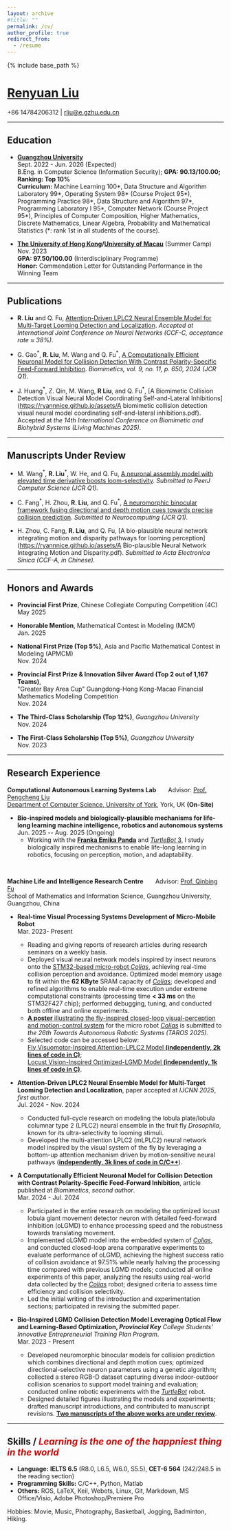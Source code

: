 ```yaml
---
layout: archive
#title: ""
permalink: /cv/
author_profile: true
redirect_from:
  - /resume
---
```


{% include base_path %}

# [Renyuan Liu](https://ryannnice.github.io)
+86 14784206312 | rliu@e.gzhu.edu.cn  

---
## Education

- **[Guangzhou University](https://english.gzhu.edu.cn/)**  
  Sept. 2022 - Jun. 2026 (Expected)  
  B.Eng. in Computer Science (Information Security); **GPA: 90.13/100.00; Ranking: Top 10%**  
  **Curriculum:** Machine Learning 100\*, Data Structure and Algorithm Laboratory 99\*, Operating System 98\* (Course Project 95\*), Programming Practice 98\*, Data Structure and Algorithm 97\*, Programming Laboratory I 95\*, Computer Network (Course Project 95\*), Principles of Computer Composition, Higher Mathematics, Discrete Mathematics, Linear Algebra, Probability and Mathematical Statistics (\*: rank 1st in all students of the course).

- **[The University of Hong Kong](https://www.hku.hk/)/[University of Macau](https://www.um.edu.mo/)** (Summer Camp)  
  Nov. 2023  
  **GPA: 97.50/100.00** (Interdisciplinary Programme)  
  **Honor:** Commendation Letter for Outstanding Performance in the Winning Team

---

## Publications

- **R. Liu** and Q. Fu, [Attention-Driven LPLC2 Neural Ensemble Model for Multi-Target Looming Detection and Localization](https://arxiv.org/abs/2504.04477). *Accepted at International Joint Conference on Neural Networks (CCF-C, acceptance rate ≈ 38%)*.

- G. Gao<sup>\*</sup>, **R. Liu**, M. Wang and Q. Fu<sup>\*</sup>, [A Computationally Efficient Neuronal Model for Collision Detection With Contrast Polarity-Specific Feed-Forward Inhibition](https://www.mdpi.com/2313-7673/9/11/650). *Biomimetics, vol. 9, no. 11, p. 650, 2024 (JCR Q1).*

- J. Huang<sup>\*</sup>, Z. Qin, M. Wang, **R Liu**, and Q. Fu<sup>\*</sup>, [A Biomimetic Collision Detection Visual Neural Model Coordinating Self-and-Lateral Inhibitions](https://ryannnice.github.io/assets/A biomimetic collision detection visual neural model coordinating self-and-lateral inhibitions.pdf). Accepted at *the 14th International Conference on Biomimetic and Biohybrid Systems (Living Machines 2025)*.

---
## Manuscripts Under Review

- M. Wang<sup>\*</sup>, **R. Liu**<sup>\*</sup>, W. He, and Q. Fu, [A neuronal assembly model with elevated time derivative boosts loom-selectivity](https://ryannnice.github.io/assets/peerj-reviewing-120521-v0.pdf). *Submitted to PeerJ Computer Science (JCR Q1).*
	
- C. Fang<sup>\*</sup>, H. Zhou, **R. Liu**, and Q. Fu<sup>\*</sup>, [A neuromorphic binocular framework fusing directional and depth motion cues towards precise collision prediction](https://papers.ssrn.com/sol3/papers.cfm?abstract_id=5245992). *Submitted to Neurocomputing (JCR Q1).*

- H. Zhou, C. Fang, **R. Liu**, and Q. Fu, [A bio-plausible neural network integrating motion and disparity pathways for looming perception](https://ryannnice.github.io/assets/A Bio-plausible Neural Network Integrating Motion and Disparity.pdf). *Submitted to Acta Electronica Sinica (CCF-A, in Chinese).*


---

## Honors and Awards

- **Provincial First Prize**, Chinese Collegiate Computing Competition (4C)  
  May 2025
  
- **Honorable Mention**, Mathematical Contest in Modeling (MCM)  
  Jan. 2025

- **National First Prize (Top 5%)**, Asia and Pacific Mathematical Contest in Modeling (APMCM)  
  Nov. 2024

- **Provincial First Prize & Innovation Silver Award (Top 2 out of 1,167 Teams)**,  
  "Greater Bay Area Cup" Guangdong-Hong Kong-Macao Financial Mathematics Modeling Competition  
  Nov. 2024

- **The Third-Class Scholarship (Top 12%)**, *Guangzhou University*  
  Nov. 2024

- **The First-Class Scholarship (Top 5%)**, *Guangzhou University*  
  Nov. 2023

---

## Research Experience

**Computational Autonomous Learning Systems Lab**&emsp;&emsp;Advisor: [Prof. Pengcheng Liu](https://scholar.google.com/citations?user=VxmFgc0AAAAJ&hl=zh-CN)  
[Department of Computer Science, University of York](https://www.york.ac.uk/computer-science/research/), York, UK **(On-Site)**  

- **Bio-inspired models and biologically-plausible mechanisms for life-long learning machine intelligence, robotics and autonomous systems**  
  Jun. 2025 -- Aug. 2025 (Ongoing)
  - Working with the [**Franka Emika Panda**](https://franka.de/) and [*TurtleBot* 3](https://www.turtlebot.com/turtlebot3/), I study biologically inspired mechanisms to enable life-long learning in robotics, focusing on perception, motion, and adaptability.  

&nbsp;

**Machine Life and Intelligence Research Centre**&emsp;&emsp;Advisor: [Prof. Qinbing Fu](https://scholar.google.com/citations?user=YIte1M8AAAAJ&hl=zh-CN)  
School of Mathematics and Information Science, Guangzhou University, Guangzhou, China  

- **Real-time Visual Processing Systems Development of Micro-Mobile Robot**  
  Mar. 2023- Present
  - Reading and giving reports of research articles during research seminars on a weekly basis.
  - Deployed visual neural network models inspired by insect neurons onto the [STM32-based micro-robot *Colias*](https://link.springer.com/chapter/10.1007/978-3-319-96728-8_17), achieving real-time collision perception and avoidance. Optimized model memory usage to fit within the **62 KByte** SRAM capacity of [*Colias*](https://link.springer.com/chapter/10.1007/978-3-319-96728-8_17); developed and refined algorithms to enable real-time execution under extreme computational constraints (processing time **< 33 ms** on the STM32F427 chip); performed debugging, tuning, and conducted both offline and online experiments.
  - [**A poster** illustrating the fly-inspired closed-loop visual-perception and motion-control system](https://ryannnice.github.io/assets/TAROS_2025_Poster_100.pdf) for the micro robot [*Colias*](https://link.springer.com/chapter/10.1007/978-3-319-96728-8_17) is submitted to *the 26th Towards Autonomous Robotic Systems (TAROS 2025)*.
  - Selected code can be accessed below:  
  [Fly Visuomotor-Inspired Attention-LPLC2 Model **(independently, 2k lines of code in C)**](https://github.com/Ryannnice/neuro-life-project);  
  [Locust Vision-Inspired Optimized-LGMD Model **(independently, 1k lines of code in C)**](https://github.com/Ryannnice/Optimized-LGMD).
		
		
		
- **Attention-Driven LPLC2 Neural Ensemble Model for Multi-Target Looming Detection and Localization**, paper accepted at *IJCNN 2025*, *first author*.  
  Jul. 2024 - Nov. 2024  
  - Conducted full-cycle research on modeling the lobula plate/lobula columnar type 2 (LPLC2) neural ensemble in the fruit fly *Drosophila*, known for its ultra-selectivity to looming stimuli.
  - Developed the multi-attention LPLC2 (mLPLC2) neural network model inspired by the visual system of the fly by leveraging a bottom-up attention mechanism driven by motion-sensitive neural pathways
([**independently, 3k lines of code in C/C++**](https://github.com/Ryannnice/Offline_Multi-Attention_LPLC2_Model)).

- **A Computationally Efficient Neuronal Model for Collision Detection with Contrast Polarity-Specific Feed-Forward Inhibition**, article published at *Biomimetics*, *second author*.  
  Mar. 2024 - Jul. 2024  
  - Participated in the entire research on modeling the optimized locust lobula giant movement detector neuron with detailed feed-forward inhibition (oLGMD) to enhance processing speed and the robustness towards translating movement.
  - Implemented oLGMD model into the embedded system of [*Colias*](https://link.springer.com/chapter/10.1007/978-3-319-96728-8_17), and conducted closed-loop arena comparative experiments to evaluate performance of oLGMD, achieving the highest success ratio of collision avoidance at 97.51% while nearly halving the processing time compared with previous LGMD models; conducted all online experiments of this paper, analyzing the results using real-world data collected by the [*Colias*](https://link.springer.com/chapter/10.1007/978-3-319-96728-8_17) robot; designed criteria to assess time efficiency and collision selectivity.
   - Led the initial writing of the introduction and experimentation sections; participated in revising the submitted paper.

- **Bio-Inspired LGMD Collision Detection Model Leveraging Optical Flow and Learning-Based Optimization, *Provincial Key*** *College Students’ Innovative Entrepreneurial Training Plan Program*.  
  Mar. 2023 - Present  
  - Developed neuromorphic binocular models for collision prediction which combines directional and depth motion cues; optimized directional-selective neuron parameters using a genetic algorithm; collected a stereo RGB-D dataset capturing diverse indoor-outdoor collision scenarios to support model training and evaluation; conducted online robotic experiments with the [*TurtleBot*](https://www.turtlebot.com/turtlebot3/) robot.
  - Designed detailed figures illustrating the models and experiments; drafted manuscript introductions, and contributed to manuscript revisions. [**Two manuscripts of the above works are under review**](https://papers.ssrn.com/sol3/papers.cfm?abstract_id=5245992).

---


## Skills / ***<font color = '#CC0000'>Learning is the one of the happniest thing in the world</font>***

- **Language:** **IELTS 6.5** (R8.0, L6.5, W6.0, S5.5), **CET-6 564** (242/248.5 in the reading section)
- **Programming Skills:** C/C++, Python, Matlab
- **Others:** ROS, LaTeX, Keil, Webots, Linux, Git, Markdown, MS Office/Visio, Adobe Photoshop/Premiere Pro

Hobbies: Movie, Music, Photography, Basketball, Jogging, Badminton, Hiking.
